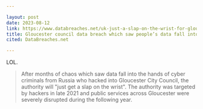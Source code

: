 ```yaml
---

layout: post
date: 2023-08-12
link: https://www.databreaches.net/uk-just-a-slap-on-the-wrist-for-gloucester-council-data-breach-which-saw-peoples-data-fall-into-hands-of-criminals/
title: Gloucester council data breach which saw people’s data fall into hands of criminals
cited: DataBreaches.net

---
```


LOL. 

> After months of chaos which saw data fall into the hands of cyber criminals from Russia who hacked into Gloucester City Council, the authority will "just get a slap on the wrist". The authority was targeted by hackers in late 2021 and public services across Gloucester were severely disrupted during the following year.